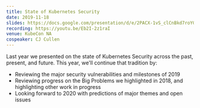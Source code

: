 ```yaml
---
title: State of Kubernetes Security
date: 2019-11-18
slides: https://docs.google.com/presentation/d/e/2PACX-1vS_clCnBkd7roYGRmYzA-QvFfYmlAYZXcu8NE8ihwVGysODZG3FlP6F9szzwTgTWNMIH5MD-pZkWc2f/pub?start=false
recording: https://youtu.be/Eb2I-2z1raI
venue: KubeCon NA
cospeaker: CJ Cullen
---
```


Last year we presented on the state of Kubernetes Security across the past, present, and future. This year, we'll continue that tradition by:
- Reviewing the major security vulnerabilities and milestones of 2019
- Reviewing progress on the Big Problems we highlighted in 2018, and highlighting other work in progress
- Looking forward to 2020 with predictions of major themes and open issues
